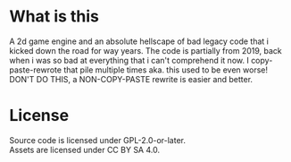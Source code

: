 # What is this

A 2d game engine and an absolute hellscape of bad legacy code that i kicked down the road for way years.
The code is partially from 2019, back when i was so bad at everything that i can't comprehend it now.
I copy-paste-rewrote that pile multiple times aka. this used to be even worse!
DON'T DO THIS, a NON-COPY-PASTE rewrite is easier and better.

# License

Source code is licensed under GPL-2.0-or-later.  
Assets are licensed under CC BY SA 4.0.  
